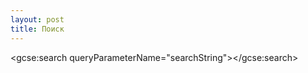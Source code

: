 ```yaml
---
layout: post
title: Поиск
---
```


<script>
    (function() {
        var cx = '012622448212233151559:u63uoo7zvwm';
        var gcse = document.createElement('script');
        gcse.type = 'text/javascript';
        gcse.async = true;
        gcse.src = (document.location.protocol == 'https:' ? 'https:' : 'http:') +
        '//www.google.com/cse/cse.js?cx=' + cx;
        var s = document.getElementsByTagName('script')[0];
        s.parentNode.insertBefore(gcse, s);
    })();
</script>
<gcse:search queryParameterName="searchString"></gcse:search>